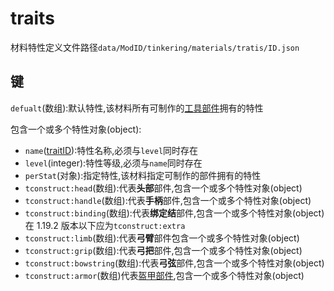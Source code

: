 # traits

材料特性定义文件路径`data/ModID/tinkering/materials/tratis/ID.json`

## 键

`defualt`(数组):默认特性,该材料所有可制作的[工具部件](#一些补充)拥有的特性

包含一个或多个特性对象(object):

* `name`([traitID](Tutorials/Minecraft/Tconsturt3-Custom-Tutorials/Gammers.md#traitid)):特性名称,必须与`level`同时存在
* `level`(integer):特性等级,必须与`name`同时存在
* `perStat`(对象):指定特性,该材料指定可制作的部件拥有的特性
* `tconstruct:head`(数组):代表**头部**部件,包含一个或多个特性对象(object)
* `tconstruct:handle`(数组):代表**手柄**部件,包含一个或多个特性对象(object)
* `tconstruct:binding`(数组):代表**绑定结**部件,包含一个或多个特性对象(object)在 1.19.2 版本以下应为`tconstruct:extra`
* `tconstruct:limb`(数组):代表**弓臂**部件包含一个或多个特性对象(object)
* `tconstruct:grip`(数组):代表**弓把**部件,包含一个或多个特性对象(object)
* `tconstruct:bowstring`(数组):代表**弓弦**部件,包含一个或多个特性对象(object)
* `tconstruct:armor`(数组)代表[盔甲部件](#一些补充),包含一个或多个特性对象(object)